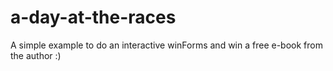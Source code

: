 # a-day-at-the-races
A simple example to do an interactive winForms and win a free e-book from the author :)
